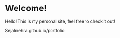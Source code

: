 # Welcome!
Hello! This is my personal site, feel free to check it out!

Sejalmehra.github.io/portfolio
